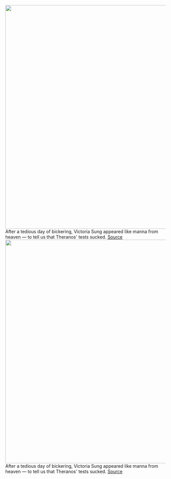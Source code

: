 <img src='https://cdn.vox-cdn.com/thumbor/OXoYNi5nqh2EpK_5lE246u9Rd18=/0x0:4000x2666/1200x675/filters:focal(1516x756:2156x1396)/cdn.vox-cdn.com/uploads/chorus_image/image/69929324/1235435752.0.jpg' width='700px' /><br/>
After a tedious day of bickering, Victoria Sung appeared like manna from heaven — to tell us that Theranos' tests sucked.
<a href='https://www.theverge.com/2021/9/29/22701542/theranos-elizabeth-holmes-celgene-bickering'> Source <a/><img src='https://cdn.vox-cdn.com/thumbor/OXoYNi5nqh2EpK_5lE246u9Rd18=/0x0:4000x2666/1200x675/filters:focal(1516x756:2156x1396)/cdn.vox-cdn.com/uploads/chorus_image/image/69929324/1235435752.0.jpg' width='700px' /><br/>
After a tedious day of bickering, Victoria Sung appeared like manna from heaven — to tell us that Theranos' tests sucked.
<a href='https://www.theverge.com/2021/9/29/22701542/theranos-elizabeth-holmes-celgene-bickering'> Source <a/>